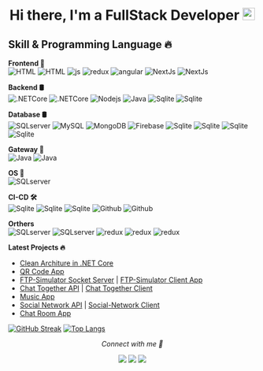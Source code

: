 <h1 align="center">Hi there, I'm a FullStack Developer <a href="https://www.gautamkrishnar.com/"><img src="https://media.giphy.com/media/hvRJCLFzcasrR4ia7z/giphy.gif" width="25px"></a></h1>

<h2>Skill & Programming Language 🔥</h2>

**Frontend 📱**</br>
  <img alt="HTML" src="https://img.shields.io/badge/HTML5-E34F26?style=for-the-badge&logo=html5&logoColor=white" />
  <img alt="HTML" src="https://img.shields.io/badge/CSS-239120?&style=for-the-badge&logo=css3&logoColor=white" />
  <img alt="js" src="https://img.shields.io/badge/JavaScript-F7DF1E?style=for-the-badge&logo=javascript&logoColor=black" />
  <img alt="redux" src="https://img.shields.io/badge/React-20232A?style=for-the-badge&logo=react&logoColor=61DAFB" />
  <img alt="angular" src="https://img.shields.io/badge/Angular-DD0031?style=for-the-badge&logo=angular&logoColor=white" />
  <img alt="NextJs" src="https://img.shields.io/badge/NextJS-black.svg?style=for-the-badge&logo=next.js&logoColor=white" />
  <img alt="NextJs" src="https://img.shields.io/badge/blazor-%235C2D91.svg?style=for-the-badge&logo=blazor&logoColor=white" />
<!-- <img alt="TypeScript" src="https://img.shields.io/badge/-TypeScript-007ACC?style=flat-square&logo=typescript&logoColor=white" /> -->

**Backend 🛢**</br>
  <img alt=".NETCore" src="https://img.shields.io/badge/C%23-239120?style=for-the-badge&logo=c-sharp&logoColor=white" />
  <img alt=".NETCore" src="https://img.shields.io/badge/.NET-5C2D91?style=for-the-badge&logo=.net&logoColor=white" />
  <img alt="Nodejs" src="https://img.shields.io/badge/-Nodejs-43853d?style=for-the-badge&logo=Node.js&logoColor=white" />
  <img alt="Java" src="https://img.shields.io/badge/Java-007ACC.svg?style=for-the-badge&logo=java&logoColor=white" />
  <img alt="Sqlite" src="https://img.shields.io/badge/-GraphQL-E10098?style=for-the-badge&logo=graphql&logoColor=white" />
  <img alt="Sqlite" src="https://img.shields.io/badge/gRPC-0d111c?style=for-the-badge&logo=graphql&logoColor=white" />

**Database 🛢**</br>
  <img alt="SQLserver" src="https://img.shields.io/badge/SQL%20Server-CC2927?style=for-the-badge&logo=microsoft%20sql%20server&logoColor=white" />
  <img alt="MySQL" src="https://img.shields.io/badge/MySQL-00000F?style=for-the-badge&logo=mysql&logoColor=white" />
  <img alt="MongoDB" src="https://img.shields.io/badge/MongoDB-4EA94B?style=for-the-badge&logo=mongodb&logoColor=white" />
  <img alt="Firebase" src="https://img.shields.io/badge/firebase-%23039BE5.svg?style=for-the-badge&logo=firebase" />
  <img alt="Sqlite" src="https://img.shields.io/badge/SQLite-07405E?style=for-the-badge&logo=sqlite&logoColor=white" />
  <img alt="Sqlite" src="https://img.shields.io/badge/PostgreSQL-316192?style=for-the-badge&logo=postgresql&logoColor=white" />
  <img alt="Sqlite" src="https://img.shields.io/badge/rabbitmq-%23FF6600.svg?&style=for-the-badge&logo=rabbitmq&logoColor=white" />
  <img alt="Sqlite" src="https://img.shields.io/badge/redis-%23DD0031.svg?&style=for-the-badge&logo=redis&logoColor=white" />
  
**Gateway 📱**</br>
<img alt="Java" src="https://img.shields.io/badge/Ocelot-1d152e?&style=for-the-badge&logo=ocelot&logoColor=white" />
<img alt="Java" src="https://img.shields.io/badge/Kong%20Gateway-8A2BE2?style=for-the-badge&logo=java&logoColor=white" />

  **OS 📱**</br>
  <img alt="SQLserver" src="https://img.shields.io/badge/Android-3DDC84?style=for-the-badge&logo=android&logoColor=white" />

  **CI-CD 🛠**</br>
  <img alt="Sqlite" src="https://img.shields.io/badge/Vercel-000000?style=for-the-badge&logo=vercel&logoColor=white" />
  <img alt="Sqlite" src="https://img.shields.io/badge/Netlify-00C7B7?style=for-the-badge&logo=netlify&logoColor=white" />
  <img alt="Sqlite" src="https://img.shields.io/badge/Heroku-430098?style=for-the-badge&logo=heroku&logoColor=white" />
  <img alt="Github" src="https://img.shields.io/badge/-Github-black?style=for-the-badge" />
  <img alt="Github" src="https://img.shields.io/badge/docker-%230db7ed.svg?style=for-the-badge&logo=docker&logoColor=white" />

   **Orthers**</br>
  <img alt="SQLserver" src="https://img.shields.io/badge/HangFire-162c45?style=for-the-badge&logo=figma&logoColor=white" />
  <img alt="SQLserver" src="https://img.shields.io/badge/figma-%23F24E1E.svg?style=for-the-badge&logo=figma&logoColor=white" />
  <img alt="redux" src="https://img.shields.io/badge/Redux-593D88?style=for-the-badge&logo=redux&logoColor=white" />
  <img alt="redux" src="https://img.shields.io/badge/Socket.io-black?style=for-the-badge&logo=socket.io&badgeColor=010101" />
  <img alt="redux" src="https://img.shields.io/badge/web3.js-F16822?style=for-the-badge&logo=web3.js&logoColor=white" />

<div>
<!-- <img src="https://github-readme-stats.vercel.app/api?username=huynhquangvinh01121999&show_icons=true&theme=tokyonight&count_private=true"/>
<img height="195px" src="https://github-readme-stats.vercel.app/api/top-langs/?username=huynhquangvinh01121999&layout=compact&theme=tokyonight"/> -->
<!--   <p align="center">
    <img src="https://github-readme-stats.vercel.app/api/top-langs/?username=huynhquangvinh01121999&layout=compact&theme=react"/>
   </p> -->
</div>

**Latest Projects 🔥**
 - [Clean Architure in .NET Core](https://github.com/huynhquangvinh01121999/Lab.HRM.CleanArchitecture)
 - [QR Code App](https://github.com/huynhquangvinh01121999/QRCode.Scanner)
 - [FTP-Simulator Socket Server](https://github.com/huynhquangvinh01121999/FTPSimulator_Server) | [FTP-Simulator Client App](https://github.com/huynhquangvinh01121999/FTPSimulator_Client)
 - [Chat Together API](https://github.com/huynhquangvinh01121999/Server_ChatTogether) | [Chat Together Client](https://github.com/huynhquangvinh01121999/Client_ChatTogether)
 - [Music App](https://github.com/huynhquangvinh01121999/Music-Power-App)
 - [Social Network API](https://github.com/huynhquangvinh01121999/Server_LifeFace-Social) | [Social-Network Client](https://github.com/huynhquangvinh01121999/Client_LifeFace-Social)
 - [Chat Room App](https://github.com/huynhquangvinh01121999/Messenger-Chat-Room)
<!--  - [Software Technology Project](https://github.com/huynhquangvinh01121999/ST-Subject) -->

<!-- <p align="center">
  <img src="https://github-readme-stats.vercel.app/api?username=huynhquangvinh01121999&show_icons=true&icon_color=ffb300&theme=react" />
  <img src="https://github-readme-streak-stats.herokuapp.com/?user=huynhquangvinh01121999&icon_color=ffb300&theme=react" />
</p>
<p align="center">
  <img align="center" src="https://github-readme-stats.vercel.app/api/top-langs?username=huynhquangvinh01121999&title_color=1e88e5&theme=react" />
</p> -->

  [![GitHub Streak](http://github-readme-streak-stats.herokuapp.com?user=huynhquangvinh01121999&theme=dark&background=000000)](https://git.io/streak-stats)
  [![Top Langs](https://github-readme-stats.vercel.app/api/top-langs/?username=huynhquangvinh01121999&layout=compact&theme=vision-friendly-dark)](https://github.com/anuraghazra/github-readme-stats)


<p align="center"><i >Connect with me 🚀</i></p>
<p align="center">
  <a href="https://www.youtube.com/channel/UCtPMSuy0lIQ-UwKt1y-_Odg" target="_blank"><img src="https://img.shields.io/youtube/channel/views/UCtPMSuy0lIQ-UwKt1y-_Odg?color=FF514E&label=Youtube&logo=youtube&logoColor=FF514E&style=for-the-badge"></a>
  <a href="https://www.facebook.com/profile.php?id=100005918238295" target="_blank"><img src="https://img.shields.io/badge/Facebook-%231877F2.svg?style=for-the-badge&logo=Facebook&logoColor=white"></a>
  <a href="https://google.com/+huynhquangvinh01121999" target="_blank"><img src="https://img.shields.io/badge/Gmail-D14836?style=for-the-badge&logo=gmail&logoColor=white"></a>
</p>
